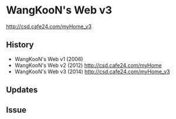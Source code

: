 # WangKooN's Web v3
http://csd.cafe24.com/myHome_v3 

## History

- WangKooN's Web v1 (2006)
- WangKooN's Web v2 (2012)
http://csd.cafe24.com/myHome
- WangKooN's Web v3 (2014)
http://csd.cafe24.com/myHome_v3 

## Updates

## Issue
